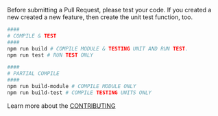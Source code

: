 Before submitting a Pull Request, please test your code. If you created a new created a new feature, then create the unit test function, too.

```bash
####
# COMPILE & TEST
####
npm run build # COMPILE MODULE & TESTING UNIT AND RUN TEST.
npm run test # RUN TEST ONLY

####
# PARTIAL COMPILE
####
npm run build-module # COMPILE MODULE ONLY
npm run build-test # COMPILE TESTING UNITS ONLY
```

Learn more about the [CONTRIBUTING](https://github.com/samchon/tstl/blob/master/CONTRIBUTING.md)